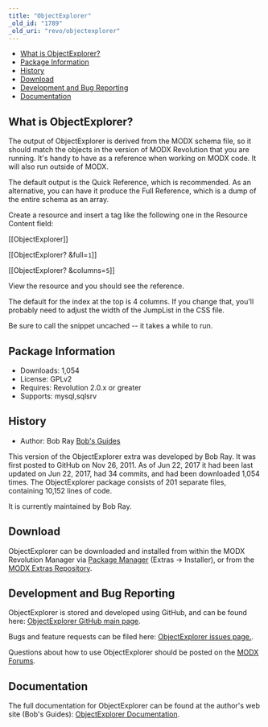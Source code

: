 ```yaml
---
title: "ObjectExplorer"
_old_id: "1789"
_old_uri: "revo/objectexplorer"
---
```


- [What is ObjectExplorer?](#ObjectExplorer-WhatisObjectExplorer)
- [Package Information](#ObjectExplorer-Information)
- [History](#ObjectExplorer-History)
- [Download](#ObjectExplorer-Download)
- [Development and Bug Reporting](#ObjectExplorer-DevelopmentandBugReporting)
- [Documentation](#ObjectExplorer-Documentation)
 
What is ObjectExplorer?
-----------------------

The output of ObjectExplorer is derived from the MODX schema file, so it should match the objects in the version of MODX Revolution that you are running. It's handy to have as a reference when working on MODX code. It will also run outside of MODX.

The default output is the Quick Reference, which is recommended. As an alternative, you can have it produce the Full Reference, which is a dump of the entire schema as an array.

Create a resource and insert a tag like the following one in the Resource Content field:

\[\[ObjectExplorer\]\]

\[\[ObjectExplorer? &full=`1`\]\]

\[\[ObjectExplorer? &columns=`5`\]\]

View the resource and you should see the reference.

The default for the index at the top is 4 columns. If you change that, you'll probably need to adjust the width of the JumpList in the CSS file.

Be sure to call the snippet uncached -- it takes a while to run.

Package Information
-------------------

- Downloads: 1,054
- License: GPLv2
- Requires: Revolution 2.0.x or greater
- Supports: mysql,sqlsrv

History
-------

- Author: Bob Ray [Bob's Guides](https://bobsguides.com)

 This version of the ObjectExplorer extra was developed by Bob Ray. It was first posted to GitHub on Nov 26, 2011. As of Jun 22, 2017 it had been last updated on Jun 22, 2017, had 34 commits, and had been downloaded 1,054 times. The ObjectExplorer package consists of 201 separate files, containing 10,152 lines of code.

It is currently maintained by Bob Ray.

Download
--------

 ObjectExplorer can be downloaded and installed from within the MODX Revolution Manager via [Package Manager](/revolution/2.x/developing-in-modx/advanced-development/package-management "Package Manager") (Extras -> Installer), or from the [MODX Extras Repository](https://modx.com/extras/package/objectexplorer).

Development and Bug Reporting 
------------------------------

 ObjectExplorer is stored and developed using GitHub, and can be found here: [ObjectExplorer GitHub main page](https://github.com/BobRay/ObjectExplorer).

 Bugs and feature requests can be filed here: [ObjectExplorer issues page.](https://github.com/BobRay/ObjectExplorer/issues).

Questions about how to use ObjectExplorer should be posted on the [MODX Forums](https://forums.modx.com).

Documentation
-------------

 The full documentation for ObjectExplorer can be found at the author's web site (Bob's Guides): [ObjectExplorer Documentation](https://bobsguides.com/objectexplorer-tutorial.html).

 